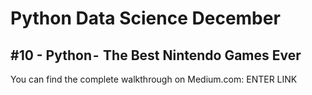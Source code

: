 # Python Data Science December
## #10 - Python -   The Best Nintendo Games Ever

You can find the complete walkthrough on Medium.com:
ENTER LINK
